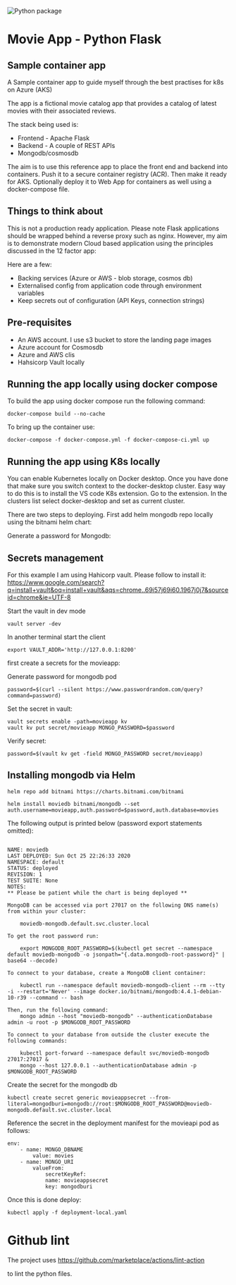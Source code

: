 ![Python package](https://github.com/romeelk/movieapp/workflows/Python%20package/badge.svg)

# Movie App - Python Flask

## Sample container app

A Sample container app to guide myself through the best practises for k8s on Azure (AKS)

The app is a fictional movie catalog app that provides a catalog of latest movies with their associated 
reviews.

The stack being used is:
* Frontend - Apache Flask
* Backend  - A couple of REST APIs
* Mongodb/cosmosdb

The aim is to use this reference app to place the front end and backend into containers. Push it to
a secure container registry (ACR). Then make it ready for AKS. Optionally deploy it to Web App for containers
as well using a docker-compose file.

## Things to think about

This is not a production ready application. Please note Flask applications should be wrapped behind a reverse
proxy such as nginx. However, my aim is to demonstrate modern Cloud based application using the principles discussed
in the 12 factor app:

Here are a few:
* Backing services (Azure or AWS - blob storage, cosmos db)
* Externalised config from application code through environment variables
* Keep secrets out of configuration (API Keys, connection strings)

## Pre-requisites

* An AWS account. I use s3 bucket to store the landing page images
* Azure account for Cosmosdb
* Azure and AWS clis 
* Hahsicorp Vault locally

## Running the app locally using docker compose

To build the app using docker compose run the following command:

```
docker-compose build --no-cache 
```

To bring up the container use:

```
docker-compose -f docker-compose.yml -f docker-compose-ci.yml up
```

## Running the app using K8s locally

You can enable Kubernetes locally on Docker desktop. Once you have done that
make sure you switch context to the docker-desktop cluster. Easy way to do this is to install
the VS code K8s extension. Go to the extension. In the clusters list select docker-desktop and
set as current cluster.

There are two steps to deploying. First add helm  mongodb repo locally using the bitnami helm chart:

Generate a password for Mongodb:

## Secrets management 

For this example I am using Hahicorp vault. Please follow to install it:
https://www.google.com/search?q=install+vault&oq=install+vault&aqs=chrome..69i57j69i60.1967j0j7&sourceid=chrome&ie=UTF-8

Start the vault in dev mode
``` 
vault server -dev
```

In another terminal start the client

```
export VAULT_ADDR='http://127.0.0.1:8200'
```

first create a secrets for the movieapp:

Generate password for mongodb pod

```
password=$(curl --silent https://www.passwordrandom.com/query?command=password)
```
Set the secret in vault:

```
vault secrets enable -path=movieapp kv
vault kv put secret/movieapp MONGO_PASSWORD=$password
```

Verify secret:
```
password=$(vault kv get -field MONGO_PASSWORD secret/movieapp)
```


## Installing mongodb via Helm

```
helm repo add bitnami https://charts.bitnami.com/bitnami

helm install moviedb bitnami/mongodb --set auth.username=movieapp,auth.password=$password,auth.database=movies
```
The following output is printed below (password export statements omitted):

```

NAME: moviedb
LAST DEPLOYED: Sun Oct 25 22:26:33 2020
NAMESPACE: default
STATUS: deployed
REVISION: 1
TEST SUITE: None
NOTES:
** Please be patient while the chart is being deployed **

MongoDB can be accessed via port 27017 on the following DNS name(s) from within your cluster:

    moviedb-mongodb.default.svc.cluster.local

To get the root password run:

    export MONGODB_ROOT_PASSWORD=$(kubectl get secret --namespace default moviedb-mongodb -o jsonpath="{.data.mongodb-root-password}" | base64 --decode)

To connect to your database, create a MongoDB client container:

    kubectl run --namespace default moviedb-mongodb-client --rm --tty -i --restart='Never' --image docker.io/bitnami/mongodb:4.4.1-debian-10-r39 --command -- bash

Then, run the following command:
    mongo admin --host "moviedb-mongodb" --authenticationDatabase admin -u root -p $MONGODB_ROOT_PASSWORD

To connect to your database from outside the cluster execute the following commands:

    kubectl port-forward --namespace default svc/moviedb-mongodb 27017:27017 &
    mongo --host 127.0.0.1 --authenticationDatabase admin -p $MONGODB_ROOT_PASSWORD
```

Create the secret for the mongodb db
```
kubectl create secret generic movieappsecret --from-literal=mongodburi=mongodb://root:$MONGODB_ROOT_PASSWORD@moviedb-mongodb.default.svc.cluster.local
```

Reference the secret in the deployment manifest for the movieapi pod as follows:

```
env:
    - name: MONGO_DBNAME
        value: movies
    - name: MONGO_URI
        valueFrom:
            secretKeyRef:
            name: movieappsecret
            key: mongodburi
```

Once this is done deploy:

```
kubectl apply -f deployment-local.yaml 
```

# Github lint

The project uses https://github.com/marketplace/actions/lint-action

to lint the python files.